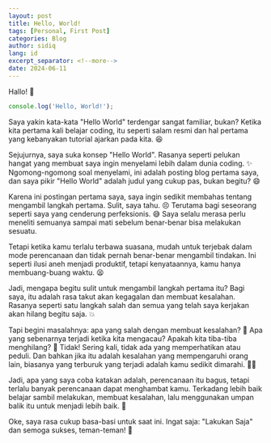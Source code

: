 ```yaml
---
layout: post
title: Hello, World!
tags: [Personal, First Post]
categories: Blog
author: sidiq
lang: id
excerpt_separator: <!--more-->
date: 2024-06-11
---
```


Hallo! 👋
<!--more-->
```javascript
console.log('Hello, World!');
```

Saya yakin kata-kata "Hello World" terdengar sangat familiar, bukan? Ketika kita pertama kali belajar coding, itu seperti salam resmi dan hal pertama yang kebanyakan tutorial ajarkan pada kita. 😆


Sejujurnya, saya suka konsep "Hello World". Rasanya seperti pelukan hangat yang membuat saya ingin menyelami lebih dalam dunia coding. ✨ Ngomong-ngomong soal menyelami, ini adalah posting blog pertama saya, dan saya pikir "Hello World" adalah judul yang cukup pas, bukan begitu? 😄


Karena ini postingan pertama saya, saya ingin sedikit membahas tentang mengambil langkah pertama. Sulit, saya tahu. 😣 Terutama bagi seseorang seperti saya yang cenderung perfeksionis. 😅 Saya selalu merasa perlu meneliti semuanya sampai mati sebelum benar-benar bisa melakukan sesuatu.


Tetapi ketika kamu terlalu terbawa suasana, mudah untuk terjebak dalam mode perencanaan dan tidak pernah benar-benar mengambil tindakan. Ini seperti ilusi aneh menjadi produktif, tetapi kenyataannya, kamu hanya membuang-buang waktu. 😫


Jadi, mengapa begitu sulit untuk mengambil langkah pertama itu? Bagi saya, itu adalah rasa takut akan kegagalan dan membuat kesalahan. Rasanya seperti satu langkah salah dan semua yang telah saya kerjakan akan hilang begitu saja. 💥


Tapi begini masalahnya: apa yang salah dengan membuat kesalahan? 🤔 Apa yang sebenarnya terjadi ketika kita mengacau? Apakah kita tiba-tiba menghilang? 👻 Tidak! Sering kali, tidak ada yang memperhatikan atau peduli. Dan bahkan jika itu adalah kesalahan yang mempengaruhi orang lain, biasanya yang terburuk yang terjadi adalah kamu sedikit dimarahi. 🤷‍♀️


Jadi, apa yang saya coba katakan adalah, perencanaan itu bagus, tetapi terlalu banyak perencanaan dapat menghambat kamu. Terkadang lebih baik belajar sambil melakukan, membuat kesalahan, lalu menggunakan umpan balik itu untuk menjadi lebih baik. 💪


Oke, saya rasa cukup basa-basi untuk saat ini. Ingat saja: "Lakukan Saja" dan semoga sukses, teman-teman! 🚀